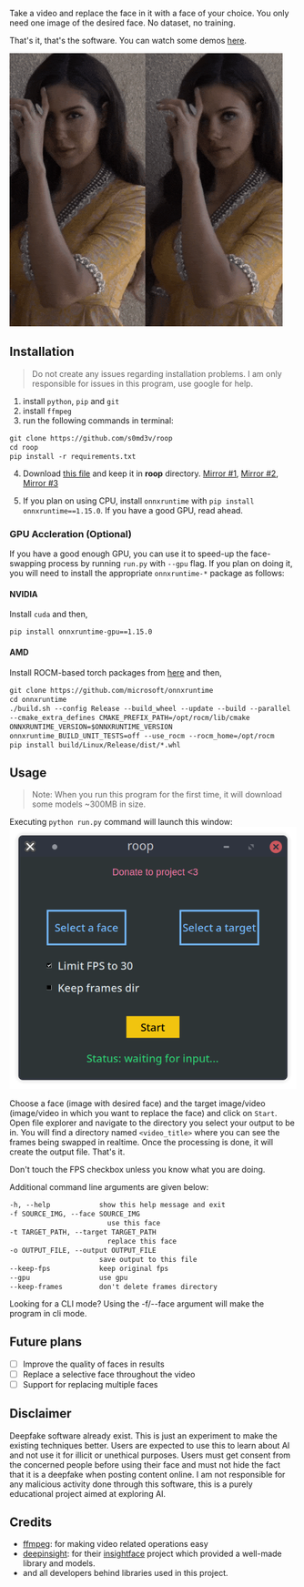 Take a video and replace the face in it with a face of your choice. You only need one image of the desired face. No dataset, no training.

That's it, that's the software. You can watch some demos [here](https://drive.google.com/drive/folders/1KHv8n_rd3Lcr2v7jBq1yPSTWM554Gq8e?usp=sharing).

![demo-gif](demo.gif)

## Installation
> Do not create any issues regarding installation problems. I am only responsible for issues in this program, use google for help.

1. install `python`, `pip` and `git`
2. install `ffmpeg`
3. run the following commands in terminal:
```
git clone https://github.com/s0md3v/roop
cd roop
pip install -r requirements.txt
```
4. Download [this file](https://mega.nz/file/9l8mGDJA#FnPxHwpdhDovDo6OvbQjhHd2nDAk8_iVEgo3mpHLG6U) and keep it in **roop** directory. [Mirror #1](https://drive.google.com/file/d/1jbDUGrADco9A1MutWjO6d_1dwizh9w9P/view?usp=sharing), [Mirror #2](https://drive.google.com/file/d/1eu60OrRtn4WhKrzM4mQv4F3rIuyUXqfl/view?usp=drive_link), [Mirror #3](https://1drv.ms/u/s!AsHA3Xbnj6uAgxhb_tmQ7egHACOR?e=CPoThO)

5. If you plan on using CPU, install `onnxruntime` with `pip install onnxruntime==1.15.0`. If you have a good GPU, read ahead.

### GPU Accleration (Optional)
If you have a good enough GPU, you can use it to speed-up the face-swapping process by running `run.py` with `--gpu` flag.
If you plan on doing it, you will need to install the appropriate `onnxruntime-*` package as follows:

#### NVIDIA
Install `cuda` and then,
```
pip install onnxruntime-gpu==1.15.0
```
#### AMD
Install ROCM-based torch packages from [here](https://pytorch.org/get-started/locally/) and then,

```
git clone https://github.com/microsoft/onnxruntime
cd onnxruntime
./build.sh --config Release --build_wheel --update --build --parallel --cmake_extra_defines CMAKE_PREFIX_PATH=/opt/rocm/lib/cmake ONNXRUNTIME_VERSION=$ONNXRUNTIME_VERSION onnxruntime_BUILD_UNIT_TESTS=off --use_rocm --rocm_home=/opt/rocm
pip install build/Linux/Release/dist/*.whl
```

## Usage
> Note: When you run this program for the first time, it will download some models ~300MB in size.

Executing `python run.py` command will launch this window:
![gui-demo](gui-demo.png)

Choose a face (image with desired face) and the target image/video (image/video in which you want to replace the face) and click on `Start`. Open file explorer and navigate to the directory you select your output to be in. You will find a directory named `<video_title>` where you can see the frames being swapped in realtime. Once the processing is done, it will create the output file. That's it.

Don't touch the FPS checkbox unless you know what you are doing.

Additional command line arguments are given below:
```
-h, --help            show this help message and exit
-f SOURCE_IMG, --face SOURCE_IMG
                        use this face
-t TARGET_PATH, --target TARGET_PATH
                        replace this face
-o OUTPUT_FILE, --output OUTPUT_FILE
                      save output to this file
--keep-fps            keep original fps
--gpu                 use gpu
--keep-frames         don't delete frames directory
```

Looking for a CLI mode? Using the -f/--face argument will make the program in cli mode.

## Future plans
- [ ] Improve the quality of faces in results
- [ ] Replace a selective face throughout the video
- [ ] Support for replacing multiple faces

## Disclaimer
Deepfake software already exist. This is just an experiment to make the existing techniques better. Users are expected to use this to learn about AI and not use it for illicit or unethical purposes. Users must get consent from the concerned people before using their face and must not hide the fact that it is a deepfake when posting content online. I am not responsible for any malicious activity done through this software, this is a purely educational project aimed at exploring AI.

## Credits
- [ffmpeg](https://ffmpeg.org/): for making video related operations easy
- [deepinsight](https://github.com/deepinsight): for their [insightface](https://github.com/deepinsight/insightface) project which provided a well-made library and models.
- and all developers behind libraries used in this project.
